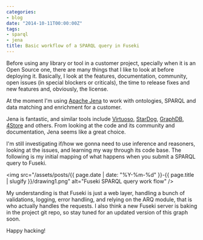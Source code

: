 ```yaml
---
categories:
- blog
date: "2014-10-11T00:00:00Z"
tags:
- sparql
- jena
title: Basic workflow of a SPARQL query in Fuseki
---
```


Before using any library or tool in a customer project, specially when it is an Open Source one, 
there are many things that I like to look at before deploying it. Basically, I look at the 
features, documentation, community, open issues (in special blockers or criticals), the time 
to release fixes and new features and, obviously, the license.

At the moment I'm using [Apache Jena](http://jena.apache.org) to work with ontologies, SPARQL 
and data matching and enrichment for a customer. 

Jena is fantastic, and similar tools include [Virtuoso](http://www.w3.org/wiki/VirtuosoUniversalServer), 
[StarDog](http://stardog.com/), [GraphDB](http://www.ontotext.com/products/ontotext-graphdb-owlim/), 
[4Store](http://4store.org/) and others. From looking at the code and its community and documentation, 
Jena seems like a great choice. 

I'm still investigating if/how we gonna need to use inference and reasoners, looking 
at the issues, and learning my way through its code base. The following is my initial mapping 
of what happens when you submit a SPARQL query to Fuseki.

<img src="/assets/posts/{{ page.date | date: "%Y-%m-%d" }}-{{ page.title | slugify }}/drawing1.png" alt="Fuseki SPARQL query work flow" />

My understanding is that Fuseki is just a web layer, handling a bunch of validations, logging, 
error handling, and relying on the ARQ module, that is who actually handles the requests. 
I also think a new Fuseki server is baking in the project git repo, so stay tuned for an 
updated version of this graph soon.

Happy hacking!
